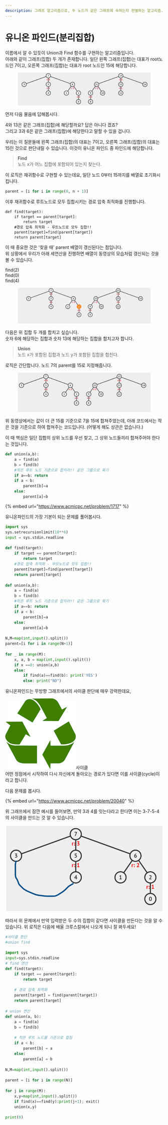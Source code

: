 ```yaml
---
description: 그래프 알고리즘으로, 두 노드가 같은 그래프에 속하는지 판별하는 알고리즘. 단, 이 때 하나의 그래프는 하나의 집합(set)으로 이해한다.
---
```


# 유니온 파인드(분리집합)

이름에서 알 수 있듯이 Union과 Find  함수를 구현하는 알고리즘입니다.\
아래와 같이 그래프(집합) 두 개가 존재합니다. 일단 왼쪽 그래프(집합)는 대표가 root노드인 7이고, 오른쪽 그래프(집합)는 대표가 root 노드인 15에 해당합니다.

<figure><img src="../.gitbook/assets/image (2) (5).png" alt=""><figcaption></figcaption></figure>

먼저 다음 물음에 답해봅시다.

4와 13은 같은 그래프(집합)에 해당할까요? 답은 아니다 겠죠?\
그리고 3과 6은 같은 그래프(집합)에 해당한다고 말할 수 있을 겁니다.

우리는 이 질문들에 왼쪽 그래프(집합)의 대표는 7이고, 오른쪽 그래프(집합)의 대표는 15인 것으로 판단내릴 수 있습니다. 이것이 유니온 파인드 중 파인드에 해당합니다.

> **Find**\
> 노드 x가 어느 집합에 포함되어 있는지 찾는다.

이 로직은 재귀함수로 구현할 수 있는데요, 일단 노드 0부터 15까지를 배열로 초기화시킵니다.

```python
parent = [i for i in range(0, n + 1)]
```

이후 재귀함수로 루트노드로 모두 집합시키는 경로 압축 최적화를 진행합니다.

```
def find(target):
    if target == parent[target]:
        return target
    #경로 압축 최적화 - 루트노드로 모두 집합!!
    parent[target]=find(parent[target])
    return parent[target]
```

이 때 중요한 것은 '찾을 때' parent 배열이 갱신된다는 점입니다. \
위 상황에서 우리가 아래 세연산을 진행하면 배열이 동영상의 모습처럼 갱신되는 것을 볼 수 있습니다.

find(2)\
find(0)\
find(4)

<figure><img src="../.gitbook/assets/유니온파인드2.gif" alt=""><figcaption></figcaption></figure>





다음은 위 집합 두 개를 합치고 싶습니다. \
숫자 6에 해당하는 집합과 숫자 13에 해당하는 집합을 합치고자 합니다.

> **Union**\
> 노드 x가 포함된 집합과 노드 y가 포함된 집합을 합친다.

로직은 간단합니다. 노드 7의 parent를 15로 지정해줍니다.

<figure><img src="../.gitbook/assets/유니온파인드.gif" alt=""><figcaption></figcaption></figure>

위 동영상에서는 값이 더 큰 15를 기준으로 7을 15에 합쳐주었는데, 아래 코드에서는 작은 것을 기준으로 하여 합쳐주는 코드입니다. (어떻게 해도 상관은 없습니다.)

이 때 핵심은 일단 집합의 상위 노드를 우선 찾고, 그 상위 노드들끼리 합쳐주어야 한다는 것입니다.

```python
def union(a,b):
    a = find(a)
    b = find(b)
    #작은 루트 노드 기준으로 합치라!! 같은 그룹으로 묶기
    if a==b: return 
    if a < b:
        parent[b]=a
    else:
        parent[a]=b
```

{% embed url="https://www.acmicpc.net/problem/1717" %}

유니온파인드의 가장 기본이 되는 문제를 풀어봅시다.

```python
import sys
sys.setrecursionlimit(10**6)
input = sys.stdin.readline

def find(target):
    if target == parent[target]:
        return target
    #경로 압축 최적화 - 부모노드로 모두 집합!!
    parent[target]=find(parent[target])
    return parent[target]

def union(a,b):
    a = find(a)
    b = find(b)
    #작은 루트 노드 기준으로 합치라!! 같은 그룹으로 묶기
    if a==b: return 
    if a < b:
        parent[b]=a
    else:
        parent[a]=b

N,M=map(int,input().split())
parent=[i for i in range(N+1)]

for _ in range(M):
    x, a, b = map(int,input().split())
    if x ==0: union(a,b)
    else: 
        if find(a)==find(b): print('YES')
        else: print("NO")
```



유니온파인드는 무방향 그래프에서의 사이클 판단에 매우 강력한데요,

<img src="../.gitbook/assets/image (4) (1).png" alt="" data-size="line">사이클\
어떤 정점에서 시작하여 다시 자신에게 돌아오는 경로가 있다면 이를 사이클(cycle)이라고 합니다.

다음 문제를 봅시다.&#x20;

{% embed url="https://www.acmicpc.net/problem/20040" %}

위 그래프에서 잠깐 예시를 들어보면, 만약 3과 4를 잇는다라고 한다면 이는 3-7-5-4의 사이클을 만드는 것 알 수 있습니다.&#x20;

![](<../.gitbook/assets/image (1) (1) (5).png>)

따라서 위 문제에서 만약 입력받은 두 수의 집합이 같다면 사이클을 만든다는 것을 알 수 있습니다. 위 로직은 다음에 배울 크루스칼에서 나오게 되니 잘 봐두세요!

```python
#사이클 판단
#union find

import sys
input=sys.stdin.readline
# find 연산
def find(target):
    if target == parent[target]:
        return target
 
    # 경로 압축 최적화
    parent[target] = find(parent[target])
    return parent[target]
 
# union 연산
def union(a, b):
    a = find(a) 
    b = find(b)
 
    # 작은 루트 노드를 기준으로 합침
    if a < b:
        parent[b] = a
    else:
        parent[a] = b

N,M=map(int,input().split())

parent = [i for i in range(N)]
 
for j in range(M):
    x,y=map(int,input().split())
    if find(x)==find(y):print(j+1); exit()
    union(x,y)

print(0)
```

